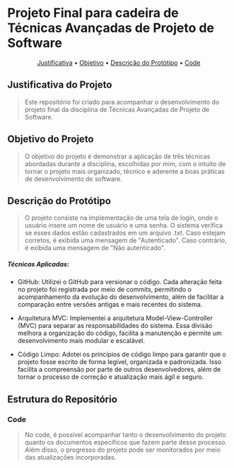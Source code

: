 # Projeto Final para cadeira de Técnicas Avançadas de Projeto de Software

<p align="center">
 <a href="#JustificativadoProjeto" text-decoration: none>Justificativa</a> •
 <a href="#ObjetivodoProjeto">Objetivo</a> • 
 <a href="#descricaodoprototipo">Descrição do Protótipo</a> • 
 <a href="#Code">Code</a>
</p>

<h2 id=JustificativadoProjeto>Justificativa do Projeto</h2>

> Este repositório foi criado para acompanhar o desenvolvimento do projeto final da disciplina de Técnicas Avançadas de Projeto de Software.

<h2 id=ObjetivodoProjeto>Objetivo do Projeto</h2>

> O objetivo do projeto é demonstrar a aplicação de três técnicas abordadas durante a disciplina, escolhidas por mim, com o intuito de tornar o projeto mais organizado, técnico e aderente a boas práticas de desenvolvimento de software.
> 
<h2 id=descricaodoprototipo>Descrição do Protótipo</h2>

> O projeto consiste na implementação de uma tela de login, onde o usuário insere um nome de usuário e uma senha. O sistema verifica se esses dados estão cadastrados em um arquivo .txt. Caso estejam corretos, é exibida uma mensagem de "Autenticado". Caso contrário, é exibida uma mensagem de "Não autenticado".

##### Técnicas Aplicadas:

* GitHub: Utilizei o GitHub para versionar o código. Cada alteração feita no projeto foi registrada por meio de commits, permitindo o acompanhamento da evolução do desenvolvimento, além de facilitar a comparação entre versões antigas e mais recentes do sistema.

* Arquitetura MVC: Implementei a arquitetura Model-View-Controller (MVC) para separar as responsabilidades do sistema. Essa divisão melhora a organização do código, facilita a manutenção e permite um desenvolvimento mais modular e escalável.

* Código Limpo: Adotei os princípios de código limpo para garantir que o projeto fosse escrito de forma legível, organizada e padronizada. Isso facilita a compreensão por parte de outros desenvolvedores, além de tornar o processo de correção e atualização mais ágil e seguro.

## Estrutura do Repositório
<h3 id=Code>Code</h3>

> No code, é possível acompanhar tanto o desenvolvimento do projeto quanto os documentos específicos que fazem parte desse processo. Além disso, o progresso do projeto pode ser monitorados por meio das atualizações incorporadas.
